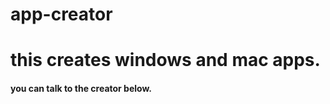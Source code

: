 # app-creator
# this creates windows and mac apps.
#### you can talk to the creator below.
[](talk.html)

